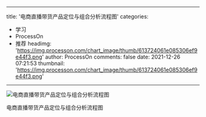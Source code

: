 
---
title: '电商直播带货产品定位与组合分析流程图'
categories: 
 - 学习
 - ProcessOn
 - 推荐
headimg: 'https://img.processon.com/chart_image/thumb/613724061e085306ef9e44f3.png'
author: ProcessOn
comments: false
date: 2021-12-26 07:21:53
thumbnail: 'https://img.processon.com/chart_image/thumb/613724061e085306ef9e44f3.png'
---

<div>   
<img class="thumb" alt="电商直播带货产品定位与组合分析流程图" src="https://img.processon.com/chart_image/thumb/613724061e085306ef9e44f3.png" referrerpolicy="no-referrer">
<p>电商直播带货产品定位与组合分析流程图</p>  
</div>
            